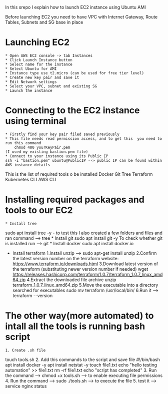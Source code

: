 In this srepo I explain how to launch EC2 instance using Ubuntu AMI

Before launching EC2 you need to have VPC with Internet Gateway, Route Tables, Subnets and SG base in place

# Launching EC2
    * Open AWS EC2 console -> tab Instances
    * Click Launch Instance button
    * Select name for the instance
    * Select Ubuntu for AMI
    * Instance type use t2.micro (can be used for free tier level)
    * Create new key pair and save it
    * Edit Network settings 
    * Select your VPC, subnet and existing SG
    * Launch the instance

# Connecting to the EC2 instance using terminal
    * Firstly find your key pair filed saved previously 
    * This file needs read permission access, and to get this  you need to run this command
        chmod 400 yourKeyPair.pem
    (I used my existing bastion.pem file)
    * Connect to your instance using its Public IP
    ssh -i "bastion.pem" ubuntu@PublicIP --> public IP can be found within AWS instance details

This is the list of required tools o be installed
Docker
Git
Tree
Terraform
Kubernetes CLI
AWS CLI

# Installing required packages and tools to our EC2
    * Install tree
  sudo apt install tree -y
    - to test this I also created a few folders and files and ran command --> tree
    * Install git
  sudo apt install git -y
    To check whether git is installed  run --> git
    * Install docker
  sudo apt  install docker.io
   * Install terraform
        1.Install unzip --> sudo apt-get install unzip
        2.Confirm the latest version number on the terraform website:
            https://www.terraform.io/downloads.html
        3.Download latest version of the terraform (substituting newer version number if needed)
            wget https://releases.hashicorp.com/terraform/1.0.7/terraform_1.0.7_linux_amd64.zip
        4.Extract the downloaded file archive
            unzip terraform_1.0.7_linux_amd64.zip
        5.Move the executable into a directory searched for executables
        sudo mv terraform /usr/local/bin/
        6.Run it --> terraform --version 


# The other way(more automated) to intall all the tools is running bash script
    1. Create .sh file
   touch tools.sh
    2. Add this commands to the script and save file
#!/bin/bash
apt install docker -y
apt install netstat -y
touch file1.txt
echo "hello testing automation" >> file1.txt
rm -rf file1.txt
echo "script has completed"
    3. Run the command --> chmod +x tools.sh --> to enable executing file permissions
    4. Run the command --> sudo ./tools.sh --> to execute the file
    5. test it  --> service nginx status
